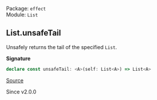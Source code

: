 Package: `effect`<br />
Module: `List`<br />

## List.unsafeTail

Unsafely returns the tail of the specified `List`.

**Signature**

```ts
declare const unsafeTail: <A>(self: List<A>) => List<A>
```

[Source](https://github.com/Effect-TS/effect/tree/main/packages/effect/src/List.ts#L972)

Since v2.0.0